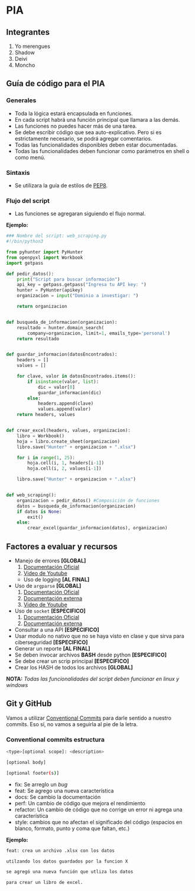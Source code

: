 # PIA

## Integrantes
1. Yo merengues
2. Shadow
3. Deivi
4. Moncho

## Guía de código para el PIA

### Generales
* Toda la lógica estará encapsulada en funciones.
* En cada script habrá una función principal que llamara a las demás.
* Las funciones no puedes hacer más de una tarea.
* Se debe escribir código que sea auto-explicativo. Pero si es estrictamente necesario,
  se podrá agregar comentarios.
* Todas las funcionalidades disponibles deben estar documentadas.
* Todas las funcionalidades deben funcionar como parámetros en shell o como menú.

### Sintaxis
* Se utilizara la guía de estilos de [PEP8][pep8].

### Flujo del script
* Las funciones se agregaran siguiendo el flujo normal.

**Ejemplo:**
```python
### Nombre del script: web_scraping.py
#!/bin/python3

from pyhunter import PyHunter
from openpyxl import Workbook
import getpass

def pedir_datos():
    print("Script para buscar información")
    api_key = getpass.getpass("Ingresa tu API key: ")
    hunter = PyHunter(apikey)
    organizacion = input("Dominio a investigar: ")

    return organizacion


def busqueda_de_informacion(organizacion):
    resultado = hunter.domain_search(
        company=organizacion, limit=1, emails_type='personal')
    return resultado


def guardar_informacion(datosEncontrados):
    headers = []
    values = []

    for clave, valor in datosEncontrados.items():
        if isinstance(valor, list):
            dic = valor[0]
            guardar_informacion(dic)
        else:
            headers.append(clave)
            values.append(valor)
    return headers, values


def crear_excel(headers, values, organizacion):
    libro = Workbook()
    hoja = libro.create_sheet(organizacion)
    libro.save("Hunter" + organizacion + ".xlsx")

    for i in range(1, 25):
        hoja.cell(i, 1, headers[i-1])
        hoja.cell(i, 2, values[i-1])

    libro.save("Hunter" + organizacion + ".xlsx")


def web_scraping():
    organizacion = pedir_datos() #Composición de funciones
    datos = busqueda_de_informacion(organizacion)
    if datos is None:
        exit()
    else:
        crear_excel(guardar_informacion(datos), organizacion)

```

## Factores a evaluar y recursos
* Manejo de errores **[GLOBAL]** 
    1. [Documentación Oficial][errores1]
    2. [Video de Youtube][errores2]
    * Uso de logging **[AL FINAL]**
* Uso de `argparse` **[GLOBAL]**
    1. [Documentación Oficial][argparse1]
    2. [Documentación externa][argparse2]
    2. [Video de Youtube][argparse3]
* Uso de `socket` **[ESPECIFICO]**
    1. [Documentación Oficial][socket1]
    2. [Documentación externa][socket2]
* Consultar a una API **[ESPECIFICO]**
* Usar modulo no nativo que no se haya visto en clase y que
  sirva para ciberseguridad **[ESPECIFICO]**
* Generar un reporte **[AL FINAL]**
* Se deben invocar archivos **BASH** desde python **[ESPECIFICO]**
* Se debe crear un scrip principal **[ESPECIFICO]**
* Crear los HASH de todos los archivos **[GLOBAL]**

**NOTA:** _Todas las funcionalidades del script deben funcionar en linux y windows_

## Git y GitHub
Vamos a utilizar [Conventional Commits][commits] para darle sentido a nuestro commits.
Eso sí, no vamos a seguirla al pie de la letra.

### Conventional commits estructura

```bash
<type>[optional scope]: <description>

[optional body]

[optional footer(s)]
```
* fix: Se arreglo un _bug_
* feat: Se agrego una nueva característica
* docs: Se cambio la documentación
* perf: Un cambio de código que mejora el rendimiento
* refactor: Un cambio de código que no corrige un error ni agrega una característica
* style: cambios que no afectan el significado del código (espacios en blanco, formato, punto y coma que faltan, etc.)

**Ejemplo:**
```bash
feat: crea un archivo .xlsx con los datos

utilzando los datos guardados por la funcion X

se agregó una nueva función que utliza los datos

para crear un libro de excel.
```
[pep8]:https://www.python.org/dev/peps/pep-0008/
[errores1]:https://docs.python.org/es/3/tutorial/errors.html
[errores2]:https://www.youtube.com/watch?v=IYB2q4sgzvw
[argparse1]:https://docs.python.org/es/3.8/howto/argparse.html
[argparse2]:https://rico-schmidt.name/pymotw-3/argparse/#:~:text=argparse%20es%20una%20herramienta%20completa,maneja%20argumentos%20opcionales%20y%20requeridos.
[argparse3]:https://www.youtube.com/watch?v=SbQmQ4T4E8E
[socket1]:https://docs.python.org/3.9/howto/sockets.html
[socket2]:https://programmerclick.com/article/546769496/
[commits]:https://www.conventionalcommits.org/en/v1.0.0/
